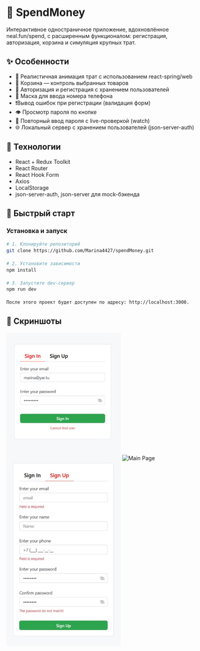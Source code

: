 # 💸 SpendMoney
Интерактивное одностраничное приложение, вдохновлённое neal.fun/spend, с расширенным функционалом: регистрация, авторизация, корзина и симуляция крупных трат.

## ✨ Особенности
- 🧮 Реалистичная анимация трат с использованием react-spring/web
- 🛒 Корзина — контроль выбранных товаров
- 🔐 Авторизация и регистрация с хранением пользователей
- 🧾 Маска для ввода номера телефона
- ❗️Вывод ошибок при регистрации (валидация форм)
- 👁 Просмотр пароля по кнопке
- 🔁 Повторный ввод пароля с live-проверкой (watch)
- 🌐 Локальный сервер с хранением пользователей (json-server-auth)

## 🧱 Технологии
- React + Redux Toolkit
- React Router
- React Hook Form
- Axios
- LocalStorage
- json-server-auth, json-server для mock-бэкенда

## 🚀 Быстрый старт

### Установка и запуск
```bash
# 1. Клонируйте репозиторий
git clone https://github.com/Marina4427/spendMoney.git

# 2. Установите зависимости
npm install

# 3. Запустите dev-сервер
npm run dev

После этого проект будет доступен по адресу: http://localhost:3000.
```

## 📸 Скриншоты


  <img src="public/screens/sign_in.jpg" alt="Sign In" width="300" style="vertical-align: top;"/>
  <img src="public/screens/sign_up.jpg" alt="Sign Up" width="300" style="vertical-align: top;"/>
  <img src="public/screens/spend.jpg" alt="Main Page" width="300" style="vertical-align: top;"/>




